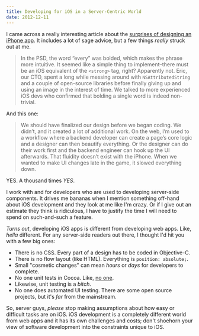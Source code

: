 ```yaml
---
title: Developing for iOS in a Server-Centric World
date: 2012-12-11
---
```


I came across a really interesting article about the [surprises of designing an iPhone app](http://jackg.org/iphone-design). It includes a lot of sage advice, but a few things _really_ struck out at me.

> In the PSD, the word “every” was bolded, which makes the phrase more intuitive. It seemed like a simple thing to implement–there must be an iOS equivalent of the `<strong>` tag, right? Apparently not. Eric, our CTO, spent a long while messing around with `NSAttributedString` and a couple of open-source libraries before finally giving up and using an image in the interest of time. We talked to more experienced iOS devs who confirmed that bolding a single word is indeed non-trivial.

And this one:

> We should have finalized our design before we began coding. We didn’t, and it created a lot of additional work. On the web, I’m used to a workflow where a backend developer can create a page’s core logic and a designer can then beautify everything. Or the designer can do their work first and the backend engineer can hook up the UI afterwards. That fluidity doesn’t exist with the iPhone. When we wanted to make UI changes late in the game, it slowed everything down.

YES. A thousand times _YES_.

I work with and for developers who are used to developing server-side components. It drives me bananas when I mention something off-hand about iOS development and they look at me like I'm crazy. Or if I give out an estimate they think is ridiculous, I have to justify the time I will need to spend on such-and-such a feature.

_Turns out_, developing iOS apps is different from developing web apps. Like, _hella_ different. For any server-side readers out there, I thought I'd hit you with a few big ones:

- There is no CSS. Every part of a design has to be coded in Objective-C.
- There is no flow layout (like HTML). Everything is `position: absolute;`.
- Small "cosmetic changes" can mean _hours_ or _days_ for developers to complete.
- No one unit tests in Cocoa. Like, [no one](http://blog.wilshipley.com/2005/09/unit-testing-is-teh-suck-urr.html).
- Likewise, unit testing is a _bitch_.
- No one does automated UI testing. There are some open source projects, but it's _far_ from the mainstream.

So, server guys, _please_ stop making assumptions about how easy or difficult tasks are on iOS. iOS development is a completely different world from web apps and it has its own challenges and costs; don't shoehorn your view of software development into the constraints unique to iOS.
